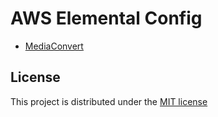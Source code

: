 # AWS Elemental Config

- [MediaConvert](https://aws.amazon.com/mediaconvert/)

## License

This project is distributed under the [MIT license](LICENSE)
